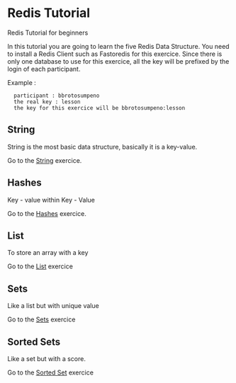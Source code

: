 # Redis Tutorial
Redis Tutorial for beginners

In this tutorial you are going to learn the five Redis Data Structure.
You need to install a Redis Client such as Fastoredis for this exercice.
Since there is only one database to use for this exercice, all the key will be prefixed by the login of each participant.

Example :

```
  participant : bbrotosumpeno
  the real key : lesson
  the key for this exercice will be bbrotosumpeno:lesson
```


## String
String is the most basic data structure, basically it is a key-value.

Go to the [String](https://redis.io/commands/set) exercice.

## Hashes
Key - value within Key - Value

Go to the [Hashes](https://redis.io/commands/hset) exercice.

## List
To store an array with a key

Go to the [List](https://redis.io/commands/lpush) exercice

## Sets
Like a list but with unique value

Go to the [Sets](https://redis.io/commands/sadd) exercice

## Sorted Sets
Like a set but with a score.

Go to the [Sorted Set](https://redis.io/commands/zadd) exercice

  

